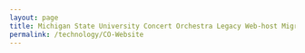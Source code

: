 ```yaml
---
layout: page
title: Michigan State University Concert Orchestra Legacy Web-host Migration and Upgrade
permalink: /technology/CO-Website
---
```



